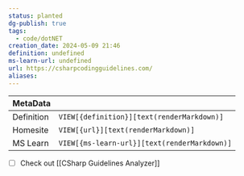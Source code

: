 ```yaml
---
status: planted
dg-publish: true
tags:
  - code/dotNET
creation_date: 2024-05-09 21:46
definition: undefined
ms-learn-url: undefined
url: https://csharpcodingguidelines.com/
aliases:
---
```


| MetaData   |                                              |
| ---------- | -------------------------------------------- |
| Definition | `VIEW[{definition}][text(renderMarkdown)]`   |
| Homesite   | `VIEW[{url}][text(renderMarkdown)]`          |
| MS Learn   | `VIEW[{ms-learn-url}][text(renderMarkdown)]` |

- [ ] Check out [[CSharp Guidelines Analyzer]]